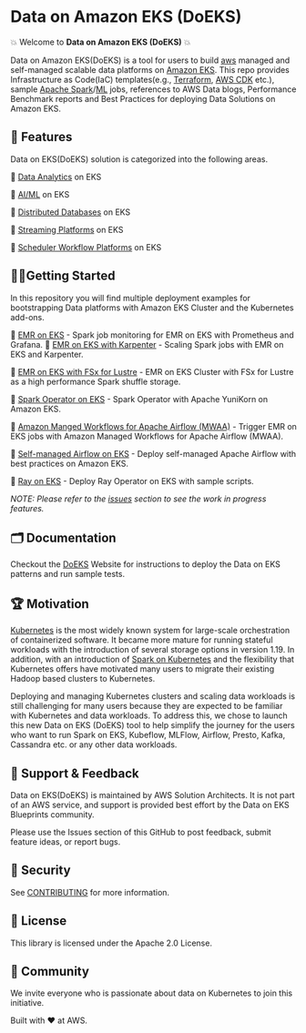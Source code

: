 # Data on Amazon EKS (DoEKS)

💥 Welcome to **Data on Amazon EKS (DoEKS)** 💥

Data on Amazon EKS(DoEKS) is a tool for users to build [aws](https://aws.amazon.com/) managed and self-managed scalable data platforms on [Amazon EKS](https://aws.amazon.com/eks/).
This repo provides Infrastructure as Code(IaC) templates(e.g., [Terraform](https://www.terraform.io/), [AWS CDK](https://aws.amazon.com/cdk/) etc.),
sample [Apache Spark](https://spark.apache.org/)/[ML](https://aws.amazon.com/machine-learning/) jobs, references to AWS Data blogs, Performance Benchmark reports and Best Practices for deploying Data Solutions on Amazon EKS.

## 🌟 Features
Data on EKS(DoEKS) solution is categorized into the following areas.

🎯  [Data Analytics](analytics) on EKS

🎯  [AI/ML](ai-ml) on EKS

🎯  [Distributed Databases](distributed-databases) on EKS

🎯  [Streaming Platforms](streaming) on EKS

🎯  [Scheduler Workflow Platforms](schedulers) on EKS

## 🏃‍♀️Getting Started
In this repository you will find multiple deployment examples for bootstrapping Data platforms with Amazon EKS Cluster and the Kubernetes add-ons.

🚀 [EMR on EKS](https://awslabs.github.io/data-on-eks/docs/amazon-emr-on-eks/emr-eks-amp-amg) - Spark job monitoring for EMR on EKS with Prometheus and Grafana.
🚀 [EMR on EKS with Karpenter](https://awslabs.github.io/data-on-eks/docs/amazon-emr-on-eks/emr-eks-karpenter) - Scaling Spark jobs with EMR on EKS and Karpenter.

🚀 [EMR on EKS with FSx for Lustre](https://awslabs.github.io/data-on-eks/docs/amazon-emr-on-eks/emr-eks-fsx-for-lustre) - EMR on EKS Cluster with FSx for Lustre as a high performance Spark shuffle storage.

🚀 [Spark Operator on EKS](https://awslabs.github.io/data-on-eks/docs/spark-on-eks/spark-operator-yunikorn) - Spark Operator with Apache YuniKorn on Amazon EKS.

🚀 [Amazon Manged Workflows for Apache Airflow (MWAA)](https://awslabs.github.io/data-on-eks/docs/job-schedulers-eks/aws-managed-airflow) - Trigger EMR on EKS jobs with Amazon Managed Workflows for Apache Airflow (MWAA).

🚀 [Self-managed Airflow on EKS](https://awslabs.github.io/data-on-eks/docs/job-schedulers-eks/self-managed-airflow) - Deploy self-managed Apache Airflow with best practices on Amazon EKS.

🚀 [Ray on EKS](ai-ml/ray/README.md) - Deploy Ray Operator on EKS with sample scripts.

*NOTE: Please refer to the [issues](https://github.com/awslabs/data-on-eks/issues) section to see the work in progress features.*

## 🗂️ Documentation
Checkout the [DoEKS](https://awslabs.github.io/data-on-eks/) Website for instructions to deploy the Data on EKS patterns and run sample tests.

## 🏆 Motivation
[Kubernetes](https://kubernetes.io/) is the most widely known system for large-scale orchestration of containerized software.
It became more mature for running stateful workloads with the introduction of several storage options in version 1.19.
In addition, with an introduction of [Spark on Kubernetes](https://spark.apache.org/docs/2.3.0/running-on-kubernetes.html) and the flexibility that Kubernetes offers have motivated many users to migrate their existing Hadoop based clusters to Kubernetes.

Deploying and managing Kubernetes clusters and scaling data workloads is still challenging for many users because they are expected to be familiar with Kubernetes and data workloads.
To address this, we chose to launch this new Data on EKS (DoEKS) tool to help simplify the journey for the users who want to run Spark on EKS, Kubeflow, MLFlow, Airflow, Presto, Kafka, Cassandra etc. or any other data workloads.

## 🤝 Support & Feedback
Data on EKS(DoEKS) is maintained by AWS Solution Architects.
It is not part of an AWS service, and support is provided best effort by the Data on EKS Blueprints community.

Please use the Issues section of this GitHub to post feedback, submit feature ideas, or report bugs.

## 🔐 Security
See [CONTRIBUTING](CONTRIBUTING.md#security-issue-notifications) for more information.

## 💼 License
This library is licensed under the Apache 2.0 License.

## 🙌 Community
We invite everyone who is passionate about data on Kubernetes to join this initiative.

Built with ❤️ at AWS.
